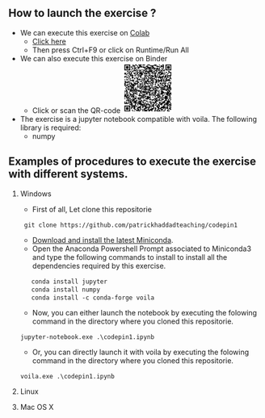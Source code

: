 ## How to launch the exercise ?
* We can execute this exercise on [Colab](https://colab.research.google.com/github/patrickhaddadteaching/codepin2/blob/main/codepin2_binder.ipynb)
    * [Click here](https://colab.research.google.com/github/patrickhaddadteaching/codepin2/blob/main/codepin2_binder.ipynb)
    * Then press Ctrl+F9 or click on Runtime/Run All
* We can also execute this exercise on Binder
    * Click or scan the QR-code <a href="https://mybinder.org/v2/gh/patrickhaddadteaching/codepin2/main?urlpath=voila%2Frender%2Fcodepin2_binder.ipynb"><img src="qr-code-pin2.png" style="width:100px;height:100px;"></a>
* The exercise is a jupyter notebook compatible with voila.
The following library is required:
    * numpy
  
## Examples of procedures to execute the exercise with different systems.
1. Windows
    * First of all, Let clone this repositorie
    ```
     git clone https://github.com/patrickhaddadteaching/codepin1
    ```
    * [Download and install the latest Miniconda](https://docs.conda.io/en/latest/miniconda.html#latest-miniconda-installer-links).
    * Open the Anaconda Powershell Prompt associated to Miniconda3 and type the following commands to install  to install all the dependencies required by this exercise.
     ```
        conda install jupyter
        conda install numpy
        conda install -c conda-forge voila    
    ```
    * Now, you can either launch the notebook by executing the folowing command in the directory where you cloned this repositorie.
    ```
    jupyter-notebook.exe .\codepin1.ipynb
    
    ```
    
    * Or, you can directly launch it with voila  by executing the folowing command in the directory where you cloned this repositorie.
    ```
    voila.exe .\codepin1.ipynb
    ```
2. Linux
3. Mac OS X
